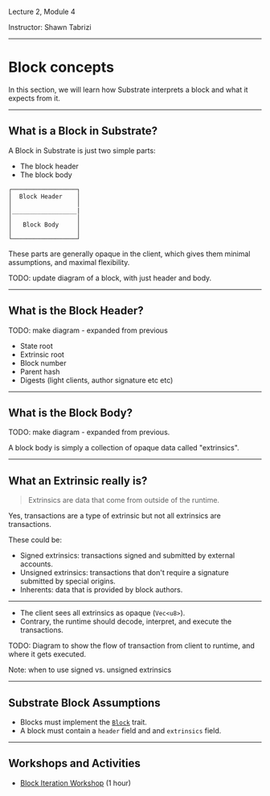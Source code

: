 Lecture 2, Module 4

Instructor: Shawn Tabrizi

---- 

# Block concepts

In this section, we will learn how Substrate interprets a block and what it expects from it.

---

## What is a Block in Substrate?

<div class="left">

A Block in Substrate is just two simple parts:

* The block header
* The block body

</div>

<div class="right">

    ┌──────────────────┐
    │  Block Header    │
    │                  │
    │__________________|
    │                  │
    │   Block Body     │
    │                  │
    └──────────────────┘

</div>
<div class="small-text">
These parts are generally opaque in the client, which gives them minimal assumptions, and maximal flexibility.
</div>

TODO: update diagram of a block, with just header and body.

---

## What is the Block Header?

TODO: make diagram - expanded from previous

* State root
* Extrinsic root
* Block number
* Parent hash
* Digests (light clients, author signature etc etc)

---

## What is the Block Body?

TODO: make diagram - expanded from previous.

A block body is simply a collection of opaque data called "extrinsics".

---

## What an Extrinsic really is?

> Extrinsics are data that come from outside of the runtime.

<div class="small-text">
Yes, transactions are a type of extrinsic but not all extrinsics are transactions.

These could be:

* Signed extrinsics: transactions signed and submitted by external accounts.
* Unsigned extrinsics: transactions that don't require a signature submitted by special origins.
* Inherents: data that is provided by block authors.

---

* The client sees all extrinsics as opaque (`Vec<u8>`).
* Contrary, the runtime should decode, interpret, and execute the transactions.

TODO: Diagram to show the flow of transaction from client to runtime, and where it gets executed.

Note: when to use signed vs. unsigned extrinsics

---
## Substrate Block Assumptions

* Blocks must implement the [`Block`](https://docs.substrate.io/rustdocs/latest/sp_runtime/traits/trait.Block.html) trait.
* A block must contain a `header` field and and `extrinsics` field.

---

## Workshops and Activities

* [Block Iteration Workshop](./4.2-Workshops_and_Activities/4.2-Block_Concepts_Workshop.md) (1 hour)
